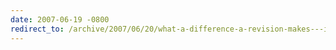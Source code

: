 ```yaml
---
date: 2007-06-19 -0800
redirect_to: /archive/2007/06/20/what-a-difference-a-revision-makes---iconfigmappath-is-inaccessible.aspx/
---
```

